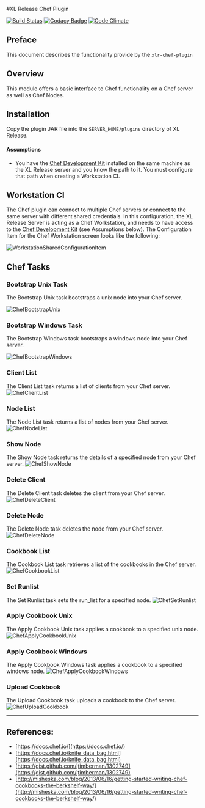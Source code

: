 #XL Release Chef Plugin

[![Build Status](https://travis-ci.org/xebialabs-community/xlr-chef-plugin.svg?branch=master)](https://travis-ci.org/xebialabs-community/xlr-chef-plugin)
[![Codacy Badge](https://api.codacy.com/project/badge/Grade/09848434df324f96afd8517e05f4b0c1)](https://www.codacy.com/app/zvercodebender/xlr-chef-plugin?utm_source=github.com&amp;utm_medium=referral&amp;utm_content=xebialabs-community/xlr-chef-plugin&amp;utm_campaign=Badge_Grade)
[![Code Climate](https://codeclimate.com/github/xebialabs-community/xlr-chef-plugin/badges/gpa.svg)](https://codeclimate.com/github/xebialabs-community/xlr-chef-plugin)

## Preface
This document describes the functionality provide by the `xlr-chef-plugin`

## Overview
This module offers a basic interface to Chef functionality on a Chef server as well as Chef Nodes.

## Installation
Copy the plugin JAR file into the `SERVER_HOME/plugins` directory of XL Release.

#### Assumptions
* You have the [Chef Development Kit](https://downloads.chef.io/chefdk) installed on the same machine as the XL Release server and you know the path to it. You must configure that path when creating a Workstation CI. 

## Workstation CI
The Chef plugin can connect to multiple Chef servers or connect to the same server with different shared credentials. In this configuration, the XL Release Server is acting as a Chef Workstation, and needs to have access to the [Chef Development Kit](https://downloads.chef.io/chefdk) (see Assumptions below). The Configuration Item for the Chef Workstation screen looks like the following:

![WorkstationSharedConfigurationItem](images/ChefSharedConfiguration.png)

## Chef Tasks

### Bootstrap Unix Task
The Bootstrap Unix task bootstraps a unix node into your Chef server.

![ChefBootstrapUnix](images/ChefBootstrapUnix.png)

### Bootstrap Windows Task
The Bootstrap Windows task bootstraps a windows node into your Chef server.

![ChefBootstrapWindows](images/ChefBootstrapWindows.png)

### Client List
The Client List task returns a list of clients from your Chef server.
![ChefClientList](images/ChefClientList.png)

### Node List
The Node List task returns a list of nodes from your Chef server.
![ChefNodeList](images/ChefNodeList.png)

### Show Node
The Show Node task returns the details of a specified node from your Chef server.
![ChefShowNode](images/ChefShowNode.png)

### Delete Client
The Delete Client task deletes the client from your Chef server.
![ChefDeleteClient](images/ChefDeleteClient.png)

### Delete Node
The Delete Node task deletes the node from your Chef server.
![ChefDeleteNode](images/ChefDeleteNode.png)

### Cookbook List
The Cookbook List task retrieves a list of the cookbooks in the Chef server.
![ChefCookbookList](images/ChefCookbookList.png)

### Set Runlist
The Set Runlist task sets the run_list for a specified node.
![ChefSetRunlist](images/ChefSetRunlist.png)

### Apply Cookbook Unix
The Apply Cookbook Unix task applies a cookbook to a specified unix node.
![ChefApplyCookbookUnix](images/ChefApplyCookbookUnix.png)

### Apply Cookbook Windows
The Apply Cookbook Windows task applies a cookbook to a specified windows node.
![ChefApplyCookbookWindows](images/ChefApplyCookbookWindows.png)

### Upload Cookbook
The Upload Cookbook task uploads a cookbook to the Chef server.
![ChefUploadCookbook](images/ChefUploadCookbook.png)

---

## References:
* [https://docs.chef.io/](https://docs.chef.io/)
* [https://docs.chef.io/knife_data_bag.html](https://docs.chef.io/knife_data_bag.html)
* [https://gist.github.com/jtimberman/1302749](https://gist.github.com/jtimberman/1302749)
* [http://misheska.com/blog/2013/06/16/getting-started-writing-chef-cookbooks-the-berkshelf-way/](http://misheska.com/blog/2013/06/16/getting-started-writing-chef-cookbooks-the-berkshelf-way/)
